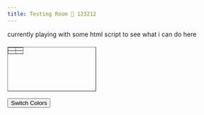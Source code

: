 ```yaml
---
title: Testing Room 🧪 123212
---
```

currently playing with some html script to see what i can do here
<table id="colorTable" border="1" style="width: 200px; height: 100px; text-align: center; margin-top: 20px;"> <tr> <td id="cell1" style="background-color: white;"></td> <td id="cell2"></td> </tr> <tr> <td id="cell3"></td> <td id="cell4" style="background-color: white;"></td> </tr> </table>
<button onclick="switchColors()">Switch Colors</button> 

<script> function switchColors() { var cell1Color = document.getElementById('cell1').style.backgroundColor; var cell2Color = document.getElementById('cell2').style.backgroundColor; var cell3Color = document.getElementById('cell3').style.backgroundColor; var cell4Color = document.getElementById('cell4').style.backgroundColor; document.getElementById('cell1').style.backgroundColor = cell1Color === 'white' ? '' : 'white'; document.getElementById('cell2').style.backgroundColor = cell2Color === 'white' ? '' : 'white'; document.getElementById('cell3').style.backgroundColor = cell3Color === 'white' ? '' : 'white'; document.getElementById('cell4').style.backgroundColor = cell4Color === 'white' ? '' : 'white'; } </script>